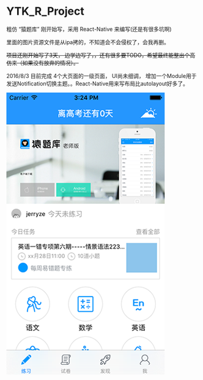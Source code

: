# YTK_R_Project
粗仿 “猿题库” 刚开始写，采用 React-Native 来编写(还是有很多坑啊)

里面的图片资源文件是从ipa拷的，不知道会不会侵权了，会我再删。

~~项目还刚开始写了3天， 边学边写了，，还有很多要TODO，希望最终能整出个高仿来（如果没有放弃的情况）。~~

2016/8/3 目前完成 4个大页面的一级页面， UI尚未细调， 增加一个Module用于发送Notification切换主题。。React-Native用来写布局比autolayout好多了。

 


![1](https://raw.githubusercontent.com/zewillze/YTK_R_Project/master/Simulator%20Screen%20Shot%202016%E5%B9%B47%E6%9C%8829%E6%97%A5%20%E4%B8%8B%E5%8D%883.24.17.png)
 

